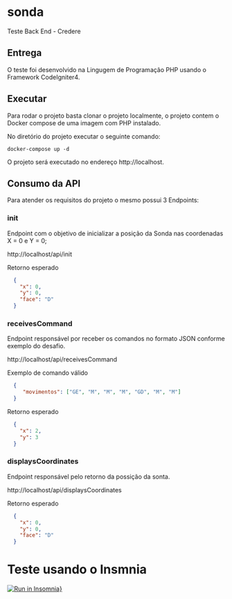 # sonda
Teste Back End - Credere

## Entrega

O teste foi desenvolvido na Lingugem de Programação PHP usando o Framework CodeIgniter4.

## Executar

Para rodar o projeto basta clonar o projeto localmente, o projeto contem o Docker compose de uma imagem com PHP instalado.

No diretório do projeto executar o seguinte comando:

    docker-compose up -d


O projeto será executado no endereço http://localhost.

## Consumo da API

Para atender os requisitos do projeto o mesmo possui 3 Endpoints:

### init

Endpoint com o objetivo de inicializar a posição da Sonda nas coordenadas X = 0 e Y = 0;

http://localhost/api/init

Retorno esperado

```json
  {
    "x": 0,
    "y": 0,
    "face": "D"
  }
```

### receivesCommand

Endpoint responsável por receber os comandos no formato JSON conforme exemplo do desafio.

http://localhost/api/receivesCommand

Exemplo de comando válido

```json
  {
     "movimentos": ["GE", "M", "M", "M", "GD", "M", "M"]
  }
```

Retorno esperado

```json
  {
    "x": 2,
    "y": 3
  }
```

### displaysCoordinates

Endpoint responsável pelo retorno da possição da sonta.

http://localhost/api/displaysCoordinates

Retorno esperado

```json
  {
    "x": 0,
    "y": 0,
    "face": "D"
  }
```

# Teste usando o Insmnia

[![Run in Insomnia}](https://insomnia.rest/images/run.svg)](https://insomnia.rest/run/?label=Teste%20Credere&uri=https%3A%2F%2Fgithub.com%2Fmarcos-queiroz%2Fsonda%2Fblob%2Fmain%2FInsomnia.json)
